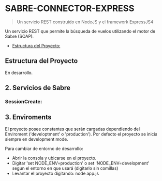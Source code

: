 # SABRE-CONNECTOR-EXPRESS
> Un servicio REST construido en NodeJS y el framework ExpressJS4

Un servicio REST que permite la búsqueda de vuelos utilizando el motor de Sabre (SOAP).

- [Estructura del Proyecto:](#estructura-del-proyecto)

## Estructura del Proyecto

En desarrollo.

## 2. Servicios de Sabre
### SessionCreate:

## 3. Enviroments
El proyecto posee constantes que serán cargadas dependiendo del Enviroment ('developtment' o 'production').
Por defecto el proyecto se inicia siempre en development mode.

Para cambiar de entorno de desarrollo:
* Abrir la consola y ubicarse en el proyecto.
* Digitar 'set NODE_ENV=production' o set 'NODE_ENV=development' segun el entorno en que usará (digitarlo sin comillas)
* Levantar el proyecto digitando: node app.js
